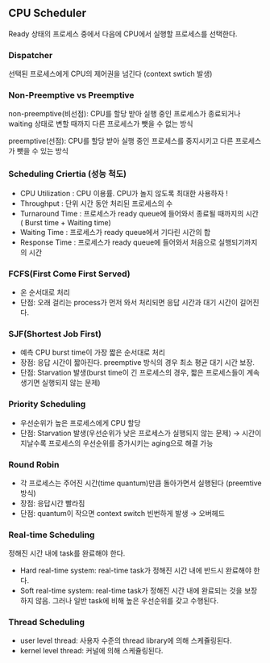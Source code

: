 ## CPU Scheduler

Ready 상태의 프로세스 중에서 다음에 CPU에서 실행할 프로세스를 선택한다.

### Dispatcher

선택된 프로세스에게 CPU의 제어권을 넘긴다 (context swtich 발생)

### Non-Preemptive vs Preemptive

non-preemptive(비선점): CPU를 할당 받아 실행 중인 프로세스가 종료되거나 waiting 상태로 변할 때까지 다른 프로세스가 뺏을 수 없는 방식

preemptive(선점): CPU를 할당 받아 실행 중인 프로세스를 중지시키고 다른 프로세스가 뺏을 수 있는 방식

### Scheduling Criertia (성능 척도)

- CPU Utilization : CPU 이용률. CPU가 놀지 않도록 최대한 사용하자 !
- Throughput : 단위 시간 동안 처리된 프로세스의 수
- Turnaround Time : 프로세스가 ready queue에 들어와서 종료될 때까지의 시간 ( Burst time + Waiting time)
- Waiting Time : 프로세스가 ready queue에서 기다린 시간의 합
- Response Time : 프로세스가 ready queue에 들어와서 처음으로 실행되기까지의 시간

### FCFS(First Come First Served)

- 온 순서대로 처리
- 단점: 오래 걸리는 process가 먼저 와서 처리되면 응답 시간과 대기 시간이 길어진다.

### SJF(Shortest Job First)

- 예측 CPU burst time이 가장 짧은 순서대로 처리
- 장점: 응답 시간이 짧아진다. preemptive 방식의 경우 최소 평균 대기 시간 보장.
- 단점: Starvation 발생(burst time이 긴 프로세스의 경우, 짧은 프로세스들이 계속 생기면 실행되지 않는 문제)

### Priority Scheduling

- 우선순위가 높은 프로세스에게 CPU 할당
- 단점: Starvation 발생(우선순위가 낮은 프로세스가 실행되지 않는 문제) → 시간이 지날수록 프로세스의 우선순위를 증가시키는 aging으로 해결 가능

### Round Robin

- 각 프로세스는 주어진 시간(time quantum)만큼 돌아가면서 실행된다 (preemtive 방식)
- 장점: 응답시간 빨라짐
- 단점: quantum이 작으면 context switch 빈번하게 발생 → 오버헤드

### Real-time Scheduling
정해진 시간 내에 task를 완료해야 한다.
- Hard real-time system: real-time task가 정해진 시간 내에 반드시 완료해야 한다.
- Soft real-time system: real-time task가 정해진 시간 내에 완료되는 것을 보장하지 않음. 그러나 일반 task에 비해 높은 우선순위를 갖고 수행된다.

### Thread Scheduling
- user level thread: 사용자 수준의 thread library에 의해 스케쥴링된다.
- kernel level thread: 커널에 의해 스케쥴링된다.
